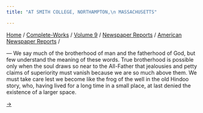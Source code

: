 ```yaml
---
title: "AT SMITH COLLEGE, NORTHAMPTON,\n MASSACHUSETTS"

---
```



[Home](../../../../index.htm) /
[Complete-Works](../../../complete_works.htm) / [Volume
9](../../volume_9_contents.htm) / [Newspaper
Reports](../newspaper_reports_contents.htm) / [American Newspaper
Reports](american_newspaper_contents.htm) /

 — We say much of the brotherhood of man and the fatherhood
of God, but few understand the meaning of these words. True brotherhood
is possible only when the soul draws so near to the All-Father that
jealousies and petty claims of superiority must vanish because we are so
much above them. We must take care lest we become like the frog of the
well in the old Hindoo story, who, having lived for a long time in a
small place, at last denied the existence of a larger space.

[→](27_ny_daily_tribune_may_3_1894.htm)


